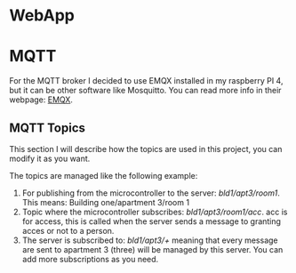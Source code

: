 # WebApp


# MQTT
For the MQTT broker I decided to use EMQX installed in my raspberry PI 4, but it can be other software like Mosquitto. You can read more info in their webpage: [EMQX](https://www.emqx.io/). 

## MQTT Topics

This section I will describe how the topics are used in this project, you can modify it as you want.

The topics are managed like the following example: </br>
1. For publishing from the microcontroller to the server: _bld1/apt3/room1_. This means: Building one/apartment 3/room 1
2. Topic where the microcontroller subscribes: _bld1/apt3/room1/acc_. acc is for access, this is called when the server sends a message to granting acces or not to a person.
3. The server is subscribed to: _bld1/apt3/+_ meaning that every message are sent to apartment 3 (three) will be managed by this server. You can add more subscriptions as you need.</br>
